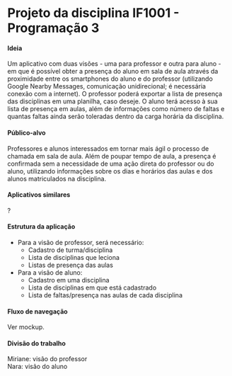 # Projeto da disciplina IF1001 - Programação 3

#### Ideia 
Um aplicativo com duas visões - uma para professor e outra para aluno - em que é possível obter a presença do aluno em sala de aula através da proximidade entre os smartphones do aluno e do professor (utilizando Google Nearby Messages, comunicação unidirecional; é necessária conexão com a internet). O professor poderá exportar a lista de presença das disciplinas em uma planilha, caso deseje. O aluno terá acesso à sua lista de presença em aulas, além de informações como número de faltas e quantas faltas ainda serão toleradas dentro da carga horária da disciplina.

#### Público-alvo
Professores e alunos interessados em tornar mais ágil o processo de chamada em sala de aula. Além de poupar tempo de aula, a presença é confirmada sem a necessidade de uma ação direta do professor ou do aluno, utilizando informações sobre os dias e horários das aulas e dos alunos matriculados na disciplina.

#### Aplicativos similares
?

#### Estrutura da aplicação
 - Para a visão de professor, será necessário:
    - Cadastro de turma/disciplina
    - Lista de disciplinas que leciona
    - Listas de presença das aulas
 - Para a visão de aluno:
    - Cadastro em uma disciplina
    - Lista de disciplinas em que está cadastrado
    - Lista de faltas/presença nas aulas de cada disciplina

#### Fluxo de navegação
Ver mockup.

#### Divisão do trabalho
Miriane: visão do professor  
Nara: visão do aluno
